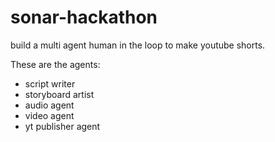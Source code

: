 # sonar-hackathon

build a multi agent human in the loop to make youtube shorts.

<!--  -->

These are the agents:

- script writer
- storyboard artist
- audio agent
- video agent
- yt publisher agent
